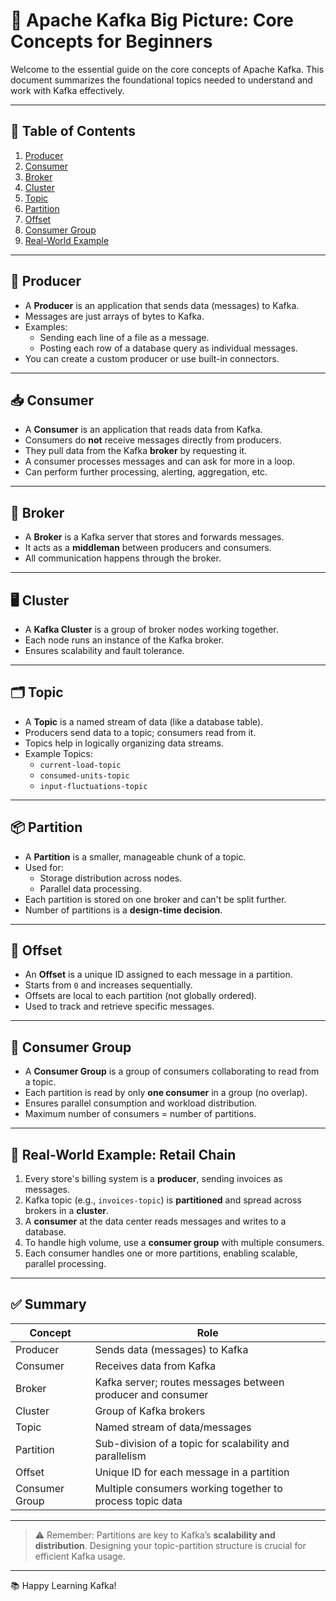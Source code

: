 # 📘 Apache Kafka Big Picture: Core Concepts for Beginners

Welcome to the essential guide on the core concepts of Apache Kafka. This document summarizes the foundational topics needed to understand and work with Kafka effectively.

---

## 📌 Table of Contents

1. [Producer](#producer)
2. [Consumer](#consumer)
3. [Broker](#broker)
4. [Cluster](#cluster)
5. [Topic](#topic)
6. [Partition](#partition)
7. [Offset](#offset)
8. [Consumer Group](#consumer-group)
9. [Real-World Example](#real-world-example)

---

## 📨 Producer

- A **Producer** is an application that sends data (messages) to Kafka.
- Messages are just arrays of bytes to Kafka.
- Examples:
  - Sending each line of a file as a message.
  - Posting each row of a database query as individual messages.
- You can create a custom producer or use built-in connectors.

---

## 📥 Consumer

- A **Consumer** is an application that reads data from Kafka.
- Consumers do **not** receive messages directly from producers.
- They pull data from the Kafka **broker** by requesting it.
- A consumer processes messages and can ask for more in a loop.
- Can perform further processing, alerting, aggregation, etc.

---

## 🧭 Broker

- A **Broker** is a Kafka server that stores and forwards messages.
- It acts as a **middleman** between producers and consumers.
- All communication happens through the broker.

---

## 🖥️ Cluster

- A **Kafka Cluster** is a group of broker nodes working together.
- Each node runs an instance of the Kafka broker.
- Ensures scalability and fault tolerance.

---

## 🗂️ Topic

- A **Topic** is a named stream of data (like a database table).
- Producers send data to a topic; consumers read from it.
- Topics help in logically organizing data streams.
- Example Topics:
  - `current-load-topic`
  - `consumed-units-topic`
  - `input-fluctuations-topic`

---

## 📦 Partition

- A **Partition** is a smaller, manageable chunk of a topic.
- Used for:
  - Storage distribution across nodes.
  - Parallel data processing.
- Each partition is stored on one broker and can't be split further.
- Number of partitions is a **design-time decision**.

---

## 🔢 Offset

- An **Offset** is a unique ID assigned to each message in a partition.
- Starts from `0` and increases sequentially.
- Offsets are local to each partition (not globally ordered).
- Used to track and retrieve specific messages.

---

## 👥 Consumer Group

- A **Consumer Group** is a group of consumers collaborating to read from a topic.
- Each partition is read by only **one consumer** in a group (no overlap).
- Ensures parallel consumption and workload distribution.
- Maximum number of consumers = number of partitions.

---

## 🧪 Real-World Example: Retail Chain

1. Every store's billing system is a **producer**, sending invoices as messages.
2. Kafka topic (e.g., `invoices-topic`) is **partitioned** and spread across brokers in a **cluster**.
3. A **consumer** at the data center reads messages and writes to a database.
4. To handle high volume, use a **consumer group** with multiple consumers.
5. Each consumer handles one or more partitions, enabling scalable, parallel processing.

---

## ✅ Summary

| Concept         | Role                                                           |
|----------------|----------------------------------------------------------------|
| Producer        | Sends data (messages) to Kafka                                |
| Consumer        | Receives data from Kafka                                      |
| Broker          | Kafka server; routes messages between producer and consumer   |
| Cluster         | Group of Kafka brokers                                        |
| Topic           | Named stream of data/messages                                 |
| Partition       | Sub-division of a topic for scalability and parallelism       |
| Offset          | Unique ID for each message in a partition                     |
| Consumer Group  | Multiple consumers working together to process topic data     |

---

> ⚠️ Remember: Partitions are key to Kafka’s **scalability and distribution**. Designing your topic-partition structure is crucial for efficient Kafka usage.

---

📚 Happy Learning Kafka!
